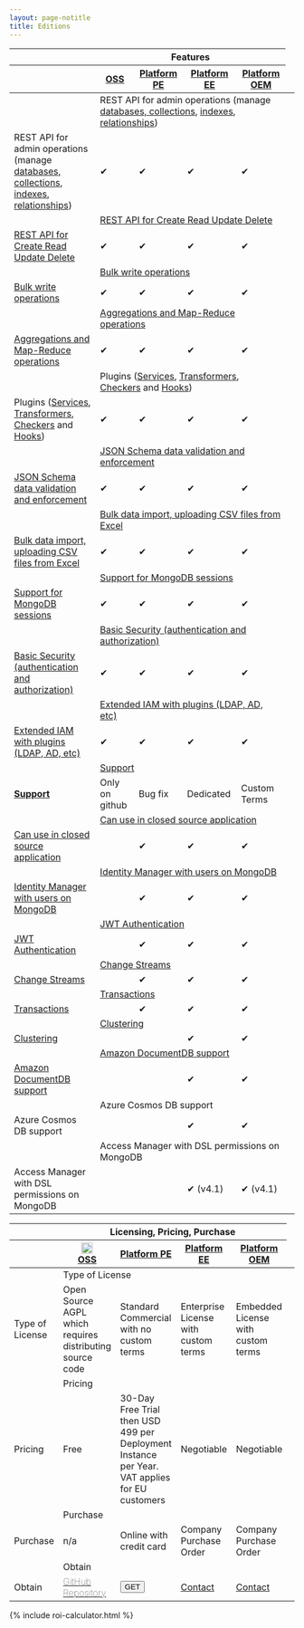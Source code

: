 ```yaml
---
layout: page-notitle
title: Editions
---
```


<div class="editions-matrix mt-5">
    <div class="comparison">

  <table>
    <thead>
      <tr>
        <th class="tl tl2"></th>
        <th colspan="4" class="qbse">
          <strong>Features</strong>
        </th>
        <th colspan="1" style="border-right: 0; border-top: 0">
        </th>
      </tr>
      <tr>
        <th class="tl"></th>
        <th class="compare-heading p-3">
            <a class="mt-auto" href="{{ "/faq/#os-vs-pe" | prepend: site.baseurl }}"><strong>OSS</strong> </a>
        </th>
        <th class="compare-heading restheart-version p-3">
          <a href="{{ "/faq/#os-vs-pe" | prepend: site.baseurl }}"><strong>Platform PE</strong></a>
        </th>
        <th class="compare-heading restheart-version p-3">
          <a href="{{ "/faq/#os-vs-pe" | prepend: site.baseurl }}"><strong>Platform EE</strong></a>
        </th>
        <th class="compare-heading restheart-version p-3">
          <a href="{{ "/faq/#os-vs-pe" | prepend: site.baseurl }}"><strong>Platform OEM</strong></a>
        </th>
      </tr>
    </thead>
    <tbody>
      <tr>
        <td></td>
        <td colspan="4">REST API for admin operations (manage <a href="/docs/mgmt/dbs-collections/" class="text-dark">databases, collections</a>, <a href="/docs/mgmt/indexes/" class="text-dark">indexes</a>, <a href="/docs/mgmt/relationships/" class="text-dark">relationships</a>)</td>
      </tr>
      <tr class="compare-row">
        <td>REST API for admin operations (manage <a href="/docs/mgmt/dbs-collections/" class="text-dark">databases, collections</a>, <a href="/docs/mgmt/indexes/" class="text-dark">indexes</a>, <a href="/docs/mgmt/relationships/" class="text-dark">relationships</a>)</td>
        <td><span class="tickblue">✔</span></td>
        <td><span class="restheart-red">✔</span></td>
        <td><span class="restheart-red">✔</span></td>
        <td><span class="restheart-red">✔</span></td>
      </tr>
      <tr>
        <td>&nbsp;</td>
        <td colspan="4"><a href="/docs/read-docs/" class="text-dark">REST API for Create Read Update Delete</a></td>
      </tr>
      <tr>
        <td><a href="/docs/read-docs/" class="text-dark">REST API for Create Read Update Delete</a></td>
        <td><span class="tickblue">✔</span></td>
        <td><span class="restheart-red">✔</span></td>
        <td><span class="restheart-red">✔</span></td>
        <td><span class="restheart-red">✔</span></td>
      </tr>
      <tr>
        <td>&nbsp;</td>
        <td colspan="4"><a href="/docs/write-docs/#bulk-write-requests" class="text-dark">Bulk write operations</a></td>
      </tr>
      <tr class="compare-row">
        <td><a href="/docs/write-docs/#bulk-write-requests" class="text-dark">Bulk write operations</a></td>
        <td><span class="tickblue">✔</span></td>
        <td><span class="restheart-red">✔</span></td>
        <td><span class="restheart-red">✔</span></td>
        <td><span class="restheart-red">✔</span></td>
      </tr>
      <tr>
        <td>&nbsp;</td>
        <td colspan="4"><a href="/docs/aggregations/" class="text-dark">Aggregations and Map-Reduce operations</a></td>
      </tr>
      <tr>
        <td><a href="/docs/aggregations/" class="text-dark">Aggregations and Map-Reduce operations</a></td>
        <td><span class="tickblue">✔</span></td>
        <td><span class="restheart-red">✔</span></td>
        <td><span class="restheart-red">✔</span></td>
        <td><span class="restheart-red">✔</span></td>
      </tr>
      <tr>
        <td>&nbsp;</td>
        <td colspan="4">Plugins (<a href="/docs/services/" class="text-dark">Services</a>, <a href="/docs/transformers/" class="text-dark">Transformers</a>, <a href="/docs/checkers/" class="text-dark">Checkers</a> and <a href="/docs/hooks/" class="text-dark">Hooks</a>)</td>
      </tr>
      <tr class="compare-row">
        <td>Plugins (<a href="/docs/services/" class="text-dark">Services</a>, <a href="/docs/transformers/" class="text-dark">Transformers</a>, <a href="/docs/checkers/" class="text-dark">Checkers</a> and <a href="/docs/hooks/" class="text-dark">Hooks</a>)</td>
        <td><span class="tickblue">✔</span></td>
        <td><span class="restheart-red">✔</span></td>
        <td><span class="restheart-red">✔</span></td>
        <td><span class="restheart-red">✔</span></td>
      </tr>
      <tr>
        <td>&nbsp;</td>
        <td colspan="4"><a href="/docs/json-schema-validation/" class="text-dark">JSON Schema data validation and enforcement</a></td>
      </tr>
      <tr>
        <td><a href="/docs/json-schema-validation/" class="text-dark">JSON Schema data validation and enforcement</a></td>
        <td><span class="tickblue">✔</span></td>
        <td><span class="restheart-red">✔</span></td>
        <td><span class="restheart-red">✔</span></td>
        <td><span class="restheart-red">✔</span></td>
      </tr>
      <tr>
        <td>&nbsp;</td>
        <td colspan="4"><a href="/docs/csv/" class="text-dark">Bulk data import, uploading CSV files from Excel</a></td>
      </tr>
      <tr class="compare-row">
        <td><a href="/docs/csv/" class="text-dark">Bulk data import, uploading CSV files from Excel</a></td>
        <td><span class="tickblue">✔</span></td>
        <td><span class="restheart-red">✔</span></td>
        <td><span class="restheart-red">✔</span></td>
        <td><span class="restheart-red">✔</span></td>
      </tr>
      <tr>
        <td>&nbsp;</td>
        <td colspan="4"><a href="/docs/transactions/#sessions" class="text-dark">Support for MongoDB sessions</a></td>
      </tr>
      <tr>
        <td><a href="/docs/transactions/#sessions" class="text-dark">Support for MongoDB sessions</a></td>
        <td><span class="tickblue">✔</span></td>
        <td><span class="restheart-red">✔</span></td>
        <td><span class="restheart-red">✔</span></td>
        <td><span class="restheart-red">✔</span></td>
      </tr>
      <tr>
        <td>&nbsp;</td>
        <td colspan="4"><a href="/docs/security/overview/" class="text-dark">Basic Security (authentication and authorization)</a></td>
      </tr>
      <tr class="compare-row">
        <td><a href="/docs/security/overview/" class="text-dark">Basic Security (authentication and authorization)</a></td>
        <td><span class="tickblue">✔</span></td>
        <td><span class="restheart-red">✔</span></td>
        <td><span class="restheart-red">✔</span></td>
        <td><span class="restheart-red">✔</span></td>
      </tr>
      <tr>
        <td>&nbsp;</td>
        <td colspan="4"><a href="/docs/develop/security-plugins/" class="text-dark">Extended IAM with plugins (LDAP, AD, etc)</a></td>
      </tr>
      <tr>
        <td><a href="/docs/develop/security-plugins/" class="text-dark">Extended IAM with plugins (LDAP, AD, etc)</a></td>
        <td><span class="tickblue">✔</span></td>
        <td><span class="restheart-red">✔</span></td>
        <td><span class="restheart-red">✔</span></td>
        <td><span class="restheart-red">✔</span></td>
      </tr>
      <tr>
        <td>&nbsp;</td>
        <td colspan="4"><a href="/support" class="text-dark">Support</a></td>
      </tr>
      <tr class="compare-row">
        <td><a href="/support" class="text-dark"><strong>Support</strong></a></td>
        <td>Only on github</td>
        <td><span class="restheart-red">Bug fix</span></td>
        <td><span class="restheart-red">Dedicated</span></td>
        <td><span class="restheart-red">Custom Terms</span></td>
      </tr>
      <tr>
        <td>&nbsp;</td>
        <td colspan="4"><a href="/faq/#distribute-derivative-work" class="text-dark">Can use in closed source application</a></td>
      </tr>
      <tr class="compare-row">
        <td><a href="/faq/#distribute-derivative-work" class="text-dark">Can use in closed source application</a></td>
        <td></td>
        <td><span class="restheart-red">✔</span></td>
        <td><span class="restheart-red">✔</span></td>
        <td><span class="restheart-red">✔</span></td>
      </tr>
      <tr>
        <td>&nbsp;</td>
        <td colspan="4"><a href="/docs/security/authentication/#restheart-authenticator" class="text-dark">Identity Manager with users on MongoDB</a></td>
      </tr>
      <tr>
        <td><a href="/docs/security/authentication/#restheart-authenticator" class="text-dark">Identity Manager with users on MongoDB</a></td>
        <td></td>
        <td><span class="restheart-red">✔</span></td>
        <td><span class="restheart-red">✔</span></td>
        <td><span class="restheart-red">✔</span></td>
      </tr>
      <tr>
        <td>&nbsp;</td>
        <td colspan="4"><a href="/docs/security/authentication/#jwt-authentication" class="text-dark">JWT Authentication</a></td>
      </tr>
      <tr class="compare-row">
        <td><a href="/docs/security/authentication/#jwt-authentication" class="text-dark">JWT Authentication</a></td>
        <td></td>
        <td><span class="restheart-red">✔</span></td>
        <td><span class="restheart-red">✔</span></td>
        <td><span class="restheart-red">✔</span></td>
      </tr>
      <tr>
        <td>&nbsp;</td>
        <td colspan="4"><a href="/docs/change-streams/" class="text-dark">Change Streams</a></td>
      </tr>
      <tr>
        <td><a href="/docs/change-streams/" class="text-dark">Change Streams</a></td>
        <td></td>
        <td><span class="restheart-red">✔</span></td>
        <td><span class="restheart-red">✔</span></td>
        <td><span class="restheart-red">✔</span></td>
      </tr>
      <tr>
        <td>&nbsp;</td>
        <td colspan="4"><a href="/docs/transactions/" class="text-dark">Transactions</a></td>
      </tr>
      <tr class="compare-row">
        <td><a href="/docs/transactions/" class="text-dark">Transactions</a></td>
        <td></td>
        <td><span class="restheart-red">✔</span></td>
        <td><span class="restheart-red">✔</span></td>
        <td><span class="restheart-red">✔</span></td>
      </tr>
      <tr>
        <td>&nbsp;</td>
        <td colspan="4"><a href="/docs/clustering/" class="text-dark">Clustering</a></td>
      </tr>
      <tr>
        <td><a href="/docs/clustering/" class="text-dark">Clustering</a></td>
        <td></td>
        <td></td>
        <td><span class="restheart-red">✔</span></td>
        <td><span class="restheart-red">✔</span></td>
      </tr>
      <tr>
        <td>&nbsp;</td>
        <td colspan="4"><a href="https://medium.com/softinstigate-team/how-to-create-a-web-api-for-aws-documentdb-using-restheart-987921df3ced" class="text-dark">Amazon DocumentDB support</a></td>
      </tr>
      <tr class="compare-row">
        <td><a href="https://medium.com/softinstigate-team/how-to-create-a-web-api-for-aws-documentdb-using-restheart-987921df3ced" class="text-dark">Amazon DocumentDB support</a></td>
        <td></td>
        <td></td>
        <td><span class="restheart-red">✔</span></td>
        <td><span class="restheart-red">✔</span></td>
      </tr>
      <tr>
        <td>&nbsp;</td>
        <td colspan="4">Azure Cosmos DB support</td>
      </tr>
      <tr>
        <td>Azure Cosmos DB support</td>
        <td></td>
        <td></td>
        <td><span class="restheart-red">✔</span></td>
        <td><span class="restheart-red">✔</span></td>
      </tr>
      <tr>
        <td>&nbsp;</td>
        <td colspan="4">Access Manager with DSL permissions on MongoDB</td>
      </tr>
      <tr class="compare-row">
        <td>Access Manager with DSL permissions on MongoDB</td>
        <td></td>
        <td></td>
        <td><span class="restheart-red">✔ (v4.1)</span></td>
        <td><span class="restheart-red">✔ (v4.1)</span></td>
      </tr>
    </tbody>
  </table>

</div>
</div>

<div class="editions-matrix mt-5">
    <div class="comparison">

  <table>
    <thead>
      <tr>
        <th class="tl tl2"></th>
        <th colspan="4" class="qbse">
          <strong>Licensing, Pricing, Purchase</strong>
        </th>
        <th colspan="1" style="border-right: 0; border-top: 0">
        </th>
      </tr>
      <tr>
        <th class="tl"></th>
        <th class="compare-heading restheart-version p-3">
          <div class="d-flex flex-column flex-md-row justify-content-center mb-2 w-100">
            <div><a href="https://github.com/SoftInstigate/restheart"><img class="img-fluid mr-md-2" src="/images/octocat.png" width="20"></a></div>
            <a class="mt-auto" href="{{ "/faq/#os-vs-pe" | prepend: site.baseurl }}"><strong>OSS</strong> </a>
          </div>
        </th>
        <th class="compare-heading restheart-version p-3">
          <a class="d-block" href="{{ "/faq/#os-vs-pe" | prepend: site.baseurl }}"><strong>Platform PE</strong></a>
        </th>
        <th class="compare-heading restheart-version p-3">
          <a class="d-block" href="{{ "/faq/#os-vs-pe" | prepend: site.baseurl }}"><strong>Platform EE</strong></a>
        </th>
        <th class="compare-heading restheart-version p-3">
          <a class="d-block" href="{{ "/faq/#os-vs-pe" | prepend: site.baseurl }}"><strong>Platform OEM</strong></a>
        </th>
      </tr>
    </thead>
    <tbody>
      <tr>
        <td></td>
        <td colspan="4">Type of License</td>
      </tr>
      <tr class="compare-row">
        <td>Type of License</td>
        <td>Open Source AGPL which requires distributing source code</td>
        <td>Standard Commercial with no custom terms</td>
        <td>Enterprise License with custom terms</td>
        <td>Embedded License with custom terms</td>
      </tr>
      <tr>
        <td>&nbsp;</td>
        <td colspan="4">Pricing</td>
      </tr>
      <tr>
        <td>Pricing</td>
        <td>Free</td>
        <td>30-Day Free Trial then USD 499 per Deployment Instance per Year. <div class="small text-muted">VAT applies for EU customers</div></td>
        <td>Negotiable</td>
        <td>Negotiable</td>
      </tr>
      <tr>
        <td>&nbsp;</td>
        <td colspan="4">Purchase</td>
      </tr>
      <tr class="compare-row">
        <td>Purchase</td>
        <td>n/a</td>
        <td>Online with credit card</td>
        <td>Company Purchase Order</td>
        <td>Company Purchase Order</td>
      </tr>
      <tr>
        <td>&nbsp;</td>
        <td colspan="4">Obtain</td>
      </tr>
      <tr>
        <td>Obtain</td>
        <td><a style="font-weight: 100" href="https://github.com/SoftInstigate/restheart">GitHub Repository</a></td>
        <td>
          <a href="{{ "/get" | prepend: site.baseurl }}"><button style="1" type="button" class="pl-3 pr-3 btn btn-danger">GET</button></a>
        </td>
        <td><a href="mailto:ask@restheart.org?subject=Commercial request about RESTHeart EE">Contact</a></td>
        <td><a href="mailto:ask@restheart.org?subject=Commercial request about RESTHeart OEM">Contact</a></td>
      </tr>
    </tbody>
  </table>

</div>
</div>

{% include roi-calculator.html %}
